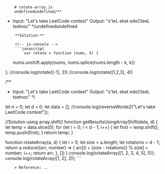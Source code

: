 
        # rotate-array.js
        undefinedundefined/**
 * Input: "Let's take LeetCode contest"
Output: "s'teL ekat edoCteeL tsetnoc"
*/undefinedundefined
        
        **Solution:**
        
        <!-- js-console -->
        ```javascript
            var rotate = function (nums, k) {
    nums.unshift.apply(nums, nums.splice(nums.length - k, k))

};
//console.log(rotate([-1], 2))
//console.log(rotate([1,2,3], 4))






/**
 * Input: "Let's take LeetCode contest"
Output: "s'teL ekat edoCteeL tsetnoc"
*/


let n = 0;
let d = 0;
let data = [];
//console.log(reverseWords2("Let's take LeetCode contest"));

//Solution using array.shift()
function getResultsUsingArrayShift(data, d) {
    let temp = data.slice(0);
    for (let i = 0; i < d - 1; i++) {
        let first = temp.shift();
        temp.push(first);
    }
    return temp;
}

function rotateArray(a, d) {
    let i = 0;
    let size = a.length;
    let rotations = d - 1;
    return a.reduce((arr, number) => {
        arr[(i + (size - rotations)) % size] = number;
        i++;
        return arr;
    }, [])
}
console.log(rotateArray([1, 2, 3, 4, 5], 5));
console.log(rotateArray([1, 2], 2));
        ```
        
        > Reference: ..
        
        